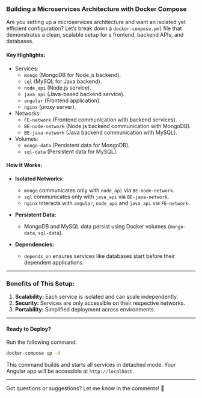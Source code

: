 ### Building a Microservices Architecture with Docker Compose

Are you setting up a microservices architecture and want an isolated yet efficient configuration? Let’s break down a `docker-compose.yml` file that demonstrates a clean, scalable setup for a frontend, backend APIs, and databases.

#### Key Highlights:

- Services:
  - `mongo` (MongoDB for Node.js backend).
  - `sql` (MySQL for Java backend).
  - `node_api` (Node.js service).
  - `java_api` (Java-based backend service).
  - `angular` (Frontend application).
  - `nginx` (proxy server).
- Networks:
  - `FE-network` (Frontend communication with backend services).
  - `BE-node-network` (Node.js backend communication with MongoDB).
  - `BE-java-network` (Java backend communication with MySQL).
- Volumes:
  - `mongo-data` (Persistent data for MongoDB).
  - `sql-data` (Persistent data for MySQL).

#### How It Works:

- **Isolated Networks:**

  - `mongo` communicates only with `node_api` via `BE-node-network`.
  - `sql` communicates only with `java_api` via `BE-java-network`.
  - `nginx` interacts with `angular`, `node_api` and `java_api` via `FE-network`.

- **Persistent Data:**

  - MongoDB and MySQL data persist using Docker volumes (`mongo-data`, `sql-data`).

- **Dependencies:**

  - `depends_on` ensures services like databases start before their dependent applications.

---

### Benefits of This Setup:

1. **Scalability:** Each service is isolated and can scale independently.
2. **Security:** Services are only accessible on their respective networks.
3. **Portability:** Simplified deployment across environments.

---

#### Ready to Deploy?

Run the following command:

```bash
docker-compose up -d
```

This command builds and starts all services in detached mode. Your Angular app will be accessible at `http://localhost`.

---

Got questions or suggestions? Let me know in the comments! 🚀

